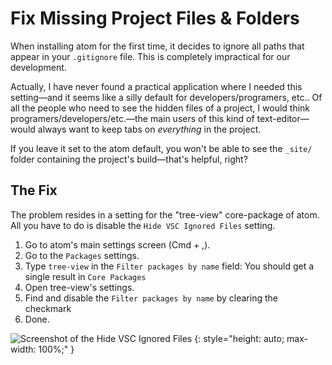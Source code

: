 # Fix Missing Project Files & Folders

When installing atom for the first time, it decides to ignore all paths that appear in your `.gitignore` file. This is completely impractical for our development.

Actually, I have never found a practical application where I needed this setting—and it seems like a silly default for developers/programers, etc.. Of all the people who need to see the hidden files of a project, I would think programers/developers/etc.—the main users of this kind of text-editor—would always want to keep tabs on _everything_ in the project.

If you leave it set to the atom default, you won't be able to see the `_site/` folder containing the project's build—that's helpful, right?

## The Fix

The problem resides in a setting for the "tree-view" core-package of atom. All you have to do is disable the `Hide VSC Ignored Files` setting.

1. Go to atom's main settings screen (Cmd + ,).
2. Go to the `Packages` settings.
3. Type `tree-view` in the `Filter packages by name` field: You should get a single result in `Core Packages`
4. Open tree-view's settings.
5. Find and disable the `Filter packages by name` by clearing the checkmark
6. Done.

![Screenshot of the Hide VSC Ignored Files](./assets/img/hide-folders-settings.png)
{: style="height: auto; max-width: 100%;" }
